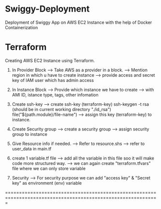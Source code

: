 # Swiggy-Deployment
Deployment of Swiggy App on AWS EC2 Instance with the help of Docker Containerization 

# Terraform
Creating AWS EC2 Instance using Terraform.

1. In Provider Block
--> Take AWS as a provider in a block.
--> Mention region in which u have to create instance
--> provide access and secret key of IAM user which has admin access

2. In Instance Block
--> Provide which instance we have to create
--> with AMI ID, istance type, tags, other infomation

3. Create ssh-key 
--> create ssh-key (terraform-key)
    ssh-keygen -t rsa (should be in current working directory "./id_rsa")
    file("${path.module}/file-name")
--> assign this key (terraform-key) to instance.

4. Create Security group
--> create a security group
--> assign security group to instance

5. Give Resource info if needed.
--> Refer to resource.shs
--> refer to user_data in main.tf

6. create 1 variable.tf file 
--> add all the variable in this file soo it will make code more structured way.
--> we can again create "terraform.tfvars" file where we can only store variable 

7. Security
--> For security purpose we can add "access key" & "Secret key" as environment (env) variable 

=============================================================================================================

